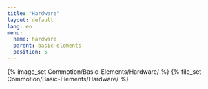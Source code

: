 ```yaml
---
title: "Hardware"
layout: default
lang: en
menu:
  name: hardware 
  parent: basic-elements
  position: 5
---
```

{% image_set Commotion/Basic-Elements/Hardware/ %}
{% file_set Commotion/Basic-Elements/Hardware/ %}
